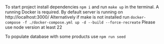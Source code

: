To start project install dependencies `npm i` and run `make up` in the terminal. A running Docker is required. By default server is running on http://localhost:3000/
Alternatively if make is not installed run `docker-compose -f ./docker-compose.yml up -d --build --force-recreate`
Please use node version at least 22
 
To populate database with some products use `npm run seed`
